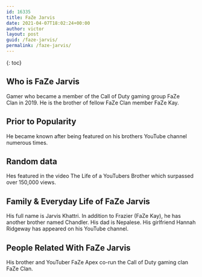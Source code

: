 ```yaml
---
id: 16335
title: FaZe Jarvis
date: 2021-04-07T18:02:24+00:00
author: victor
layout: post
guid: /faze-jarvis/
permalink: /faze-jarvis/
---
```



{: toc}


## Who is FaZe Jarvis



Gamer who became a member of the Call of Duty gaming group FaZe Clan in 2019. He is the brother of fellow FaZe Clan member FaZe Kay.

                
                
                
## Prior to Popularity



He became known after being featured on his brothers YouTube channel numerous times. 

                
                
                
## Random data



Hes featured in the video The Life of a YouTubers Brother which surpassed over 150,000 views. 

                
                
                
## Family & Everyday Life of FaZe Jarvis



His full name is Jarvis Khattri. In addition to Frazier (FaZe Kay), he has another brother named Chandler. His dad is Nepalese. His girlfriend Hannah Ridgeway has appeared on his YouTube channel.

                
                
                
## People Related With FaZe Jarvis



His brother and YouTuber FaZe Apex co-run the Call of Duty gaming clan FaZe Clan. 

                
              
            
          
          
          
